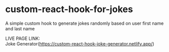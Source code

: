 # custom-react-hook-for-jokes
A simple custom hook to generate jokes randomly based on user first name and last name

LIVE PAGE LINK:\
Joke Generator(https://custom-react-hook-joke-generator.netlify.app/)
